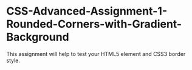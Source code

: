 # CSS-Advanced-Assignment-1-Rounded-Corners-with-Gradient-Background
This assignment will help to test your HTML5 element and CSS3 border style. 
